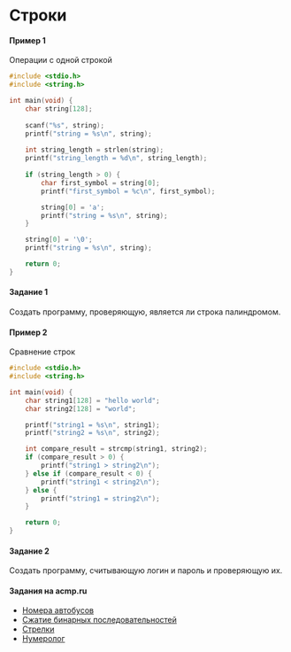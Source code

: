# Строки

#### Пример 1
Операции с одной строкой

```c
#include <stdio.h>
#include <string.h>

int main(void) {
    char string[128];
    
    scanf("%s", string);
    printf("string = %s\n", string);
    
    int string_length = strlen(string);
    printf("string_length = %d\n", string_length);
    
    if (string_length > 0) {
        char first_symbol = string[0];
        printf("first_symbol = %c\n", first_symbol);

        string[0] = 'a';
        printf("string = %s\n", string);
    }

    string[0] = '\0';
    printf("string = %s\n", string);

    return 0;
}
```

#### Задание 1
Создать программу, проверяющую, является ли строка палиндромом.

#### Пример 2
Сравнение строк

```c
#include <stdio.h>
#include <string.h>

int main(void) {
    char string1[128] = "hello world";
    char string2[128] = "world";

    printf("string1 = %s\n", string1);
    printf("string2 = %s\n", string2);

    int compare_result = strcmp(string1, string2);
    if (compare_result > 0) {
        printf("string1 > string2\n");
    } else if (compare_result < 0) {
        printf("string1 < string2\n");
    } else {
        printf("string1 = string2\n");
    }

    return 0;
}
```

#### Задание 2
Создать программу, считывающую логин и пароль и проверяющую их.

#### Задания на acmp.ru
* [Номера автобусов](https://acmp.ru/index.asp?main=task&id_task=691)
* [Сжатие бинарных последовательностей](https://acmp.ru/index.asp?main=task&id_task=950)
* [Стрелки](https://acmp.ru/index.asp?main=task&id_task=44)
* [Нумеролог](https://acmp.ru/index.asp?main=task&id_task=95)
